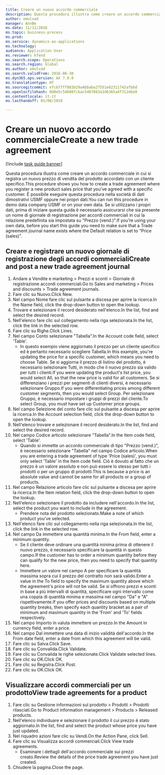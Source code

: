 ```yaml
--- 
title: Creare un nuovo accordo commerciale
description: Questa procedura illustra come creare un accordo commerciale in cui si registra un nuovo prezzo di vendita del prodotto accordato con un cliente specifico.
author: omulvad
manager: AnnBe
ms.date: 11/11/2016
ms.topic: business-process
ms.prod: 
ms.service: dynamics-ax-applications
ms.technology: 
audience: Application User
ms.reviewer: kfend
ms.search.scope: Operations
ms.search.region: Global
ms.author: omulvad
ms.search.validFrom: 2016-06-30
ms.dyn365.ops.version: AX 7.0.0
ms.translationtype: HT
ms.sourcegitcommit: efcb77ff883b29a4bbaba27551e02311742afbbd
ms.openlocfilehash: 0d0e5c5d680fcbac5407883a1d6365a4f312dda9
ms.contentlocale: it-it
ms.lasthandoff: 05/08/2018

---
```

# <a name="create-a-new-trade-agreement"></a><span data-ttu-id="fc1fb-103">Creare un nuovo accordo commerciale</span><span class="sxs-lookup"><span data-stu-id="fc1fb-103">Create a new trade agreement</span></span>

[!include [task guide banner](../../includes/task-guide-banner.md)]

<span data-ttu-id="fc1fb-104">Questa procedura illustra come creare un accordo commerciale in cui si registra un nuovo prezzo di vendita del prodotto accordato con un cliente specifico.</span><span class="sxs-lookup"><span data-stu-id="fc1fb-104">This procedure shows you how to create a trade agreement where you register a new product sales price that you've agreed with a specific customer.</span></span> <span data-ttu-id="fc1fb-105">È possibile eseguire questa procedura nella società di dati dimostrativi USMF oppure nei propri dati.</span><span class="sxs-lookup"><span data-stu-id="fc1fb-105">You can run this procedure in demo data company USMF or on your own data.</span></span> <span data-ttu-id="fc1fb-106">Se si utilizzano i propri dati, prima di iniziare questa guida è necessario assicurarsi che sia presente un nome di giornale di registrazione per accordi commerciali in cui la relazione predefinita sia impostata su "Prezzo (vend.)".</span><span class="sxs-lookup"><span data-stu-id="fc1fb-106">If you’re using your own data, before you start this guide you need to make sure that a Trade agreement journal name exists where the Default relation is set to “Price (sales)”.</span></span>


## <a name="create-and-post-a-new-trade-agreement-journal"></a><span data-ttu-id="fc1fb-107">Creare e registrare un nuovo giornale di registrazione degli accordi commerciali</span><span class="sxs-lookup"><span data-stu-id="fc1fb-107">Create and post a new trade agreement journal</span></span>
1. <span data-ttu-id="fc1fb-108">Andare a Vendite e marketing > Prezzi e sconti > Giornale di registrazione accordi commerciali.</span><span class="sxs-lookup"><span data-stu-id="fc1fb-108">Go to Sales and marketing > Prices and discounts > Trade agreement journals.</span></span>
2. <span data-ttu-id="fc1fb-109">Fare clic su Nuovo.</span><span class="sxs-lookup"><span data-stu-id="fc1fb-109">Click New.</span></span>
3. <span data-ttu-id="fc1fb-110">Nel campo Nome fare clic sul pulsante a discesa per aprire la ricerca.</span><span class="sxs-lookup"><span data-stu-id="fc1fb-110">In the Name field, click the drop-down button to open the lookup.</span></span>
4. <span data-ttu-id="fc1fb-111">Trovare e selezionare il record desiderato nell'elenco.</span><span class="sxs-lookup"><span data-stu-id="fc1fb-111">In the list, find and select the desired record.</span></span>
5. <span data-ttu-id="fc1fb-112">Nell'elenco fare clic sul collegamento nella riga selezionata.</span><span class="sxs-lookup"><span data-stu-id="fc1fb-112">In the list, click the link in the selected row.</span></span>
6. <span data-ttu-id="fc1fb-113">Fare clic su Righe.</span><span class="sxs-lookup"><span data-stu-id="fc1fb-113">Click Lines.</span></span>
7. <span data-ttu-id="fc1fb-114">Nel campo Conto selezionare "Tabella".</span><span class="sxs-lookup"><span data-stu-id="fc1fb-114">In the Account code field, select 'Table'.</span></span>
    * <span data-ttu-id="fc1fb-115">In questo esempio viene aggiornato il prezzo per un cliente specifico ed è pertanto necessario scegliere Tabella.</span><span class="sxs-lookup"><span data-stu-id="fc1fb-115">In this example, you're updating the price for a specific customer, which means you need to choose Table.</span></span> <span data-ttu-id="fc1fb-116">Se si aggiorna il prezzo di listino del prodotto, è necessario selezionare Tutti, in modo che il nuovo prezzo sia valido per tutti i clienti.</span><span class="sxs-lookup"><span data-stu-id="fc1fb-116">If you were updating the product's list price, you would select All, so that the new price is valid for all customers.</span></span> <span data-ttu-id="fc1fb-117">Se si differenziano i prezzi per segmenti di clienti diversi, è necessario selezionare Gruppo.</span><span class="sxs-lookup"><span data-stu-id="fc1fb-117">If you were differentiating prices among different customer segments, then you would select Group.</span></span> <span data-ttu-id="fc1fb-118">Per selezionare Gruppo, è necessario impostare i gruppi di prezzi del cliente.</span><span class="sxs-lookup"><span data-stu-id="fc1fb-118">To select Group, you must have set up Customer price groups.</span></span>  
8. <span data-ttu-id="fc1fb-119">Nel campo Selezione del conto fare clic sul pulsante a discesa per aprire la ricerca.</span><span class="sxs-lookup"><span data-stu-id="fc1fb-119">In the Account selection field, click the drop-down button to open the lookup.</span></span>
9. <span data-ttu-id="fc1fb-120">Nell'elenco trovare e selezionare il record desiderato.</span><span class="sxs-lookup"><span data-stu-id="fc1fb-120">In the list, find and select the desired record.</span></span>
10. <span data-ttu-id="fc1fb-121">Nel campo Codice articolo selezionare "Tabella".</span><span class="sxs-lookup"><span data-stu-id="fc1fb-121">In the Item code field, select 'Table'.</span></span>
    * <span data-ttu-id="fc1fb-122">Quando si immette un accordo commerciale di tipo "Prezzo (vend.)", è necessario selezionare "Tabella" nel campo Codice articolo.</span><span class="sxs-lookup"><span data-stu-id="fc1fb-122">When you are entering a trade agreement of type 'Price (sales)', you must only select 'Table' in the Item code field.</span></span> <span data-ttu-id="fc1fb-123">Ciò è dovuto al fatto che un prezzo è un valore assoluto e non può essere lo stesso per tutti i prodotti o per un gruppo di prodotti.</span><span class="sxs-lookup"><span data-stu-id="fc1fb-123">This is because a price is an absolute value and cannot be same for all products or a group of products.</span></span>  
11. <span data-ttu-id="fc1fb-124">Nel campo Relazione articolo fare clic sul pulsante a discesa per aprire la ricerca.</span><span class="sxs-lookup"><span data-stu-id="fc1fb-124">In the Item relation field, click the drop-down button to open the lookup.</span></span>
12. <span data-ttu-id="fc1fb-125">Nell'elenco selezionare il prodotto da includere nell'accordo.</span><span class="sxs-lookup"><span data-stu-id="fc1fb-125">In the list, select the product you want to include in the agreement.</span></span>
    * <span data-ttu-id="fc1fb-126">Prendere nota del prodotto selezionato.</span><span class="sxs-lookup"><span data-stu-id="fc1fb-126">Make a note of which product you've selected.</span></span>  
13. <span data-ttu-id="fc1fb-127">Nell'elenco fare clic sul collegamento nella riga selezionata.</span><span class="sxs-lookup"><span data-stu-id="fc1fb-127">In the list, click the link in the selected row.</span></span>
14. <span data-ttu-id="fc1fb-128">Nel campo Da immettere una quantità minima.</span><span class="sxs-lookup"><span data-stu-id="fc1fb-128">In the From field, enter a minimum quantity.</span></span>
    * <span data-ttu-id="fc1fb-129">Se il cliente deve ordinare una quantità minima prima di ottenere il nuovo prezzo, è necessario specificare la quantità in questo campo.</span><span class="sxs-lookup"><span data-stu-id="fc1fb-129">If the customer has to order a minimum quantity  before they can qualify for the new price, then you need to specify that quantity here.</span></span>  
    * <span data-ttu-id="fc1fb-130">Immettere un valore nel campo A per specificare la quantità massima sopra cui il prezzo del contratto non sarà valido.</span><span class="sxs-lookup"><span data-stu-id="fc1fb-130">Enter a value in the To field to specify the maximum quantity above which the agreement's price will not be valid.</span></span> <span data-ttu-id="fc1fb-131">Se si offrono prezzi e sconti in base a più intervalli di quantità, specificare ogni intervallo come una coppia di quantità minima e massima nel campo "Da" e "A" rispettivamente.</span><span class="sxs-lookup"><span data-stu-id="fc1fb-131">If you offer prices and discounts based on multiple quantity breaks, then specify each quantity bracket as a pair of minimum and maximum quantity in the 'From' and 'To' fields respectively.</span></span>  
15. <span data-ttu-id="fc1fb-132">Nel campo Importo in valuta immettere un prezzo.</span><span class="sxs-lookup"><span data-stu-id="fc1fb-132">In the Amount in currency field, enter a price.</span></span>
16. <span data-ttu-id="fc1fb-133">Nel campo Dal immettere una data di inizio validità dell'accordo.</span><span class="sxs-lookup"><span data-stu-id="fc1fb-133">In the From date field, enter a date from which this agreement will be valid.</span></span>
17. <span data-ttu-id="fc1fb-134">Fare clic su Salva.</span><span class="sxs-lookup"><span data-stu-id="fc1fb-134">Click Save.</span></span>
18. <span data-ttu-id="fc1fb-135">Fare clic su Convalida.</span><span class="sxs-lookup"><span data-stu-id="fc1fb-135">Click Validate.</span></span>
19. <span data-ttu-id="fc1fb-136">Fare clic su Convalida le righe selezionate.</span><span class="sxs-lookup"><span data-stu-id="fc1fb-136">Click Validate selected lines.</span></span>
20. <span data-ttu-id="fc1fb-137">Fare clic su OK.</span><span class="sxs-lookup"><span data-stu-id="fc1fb-137">Click OK.</span></span>
21. <span data-ttu-id="fc1fb-138">Fare clic su Registra.</span><span class="sxs-lookup"><span data-stu-id="fc1fb-138">Click Post.</span></span>
22. <span data-ttu-id="fc1fb-139">Fare clic su OK.</span><span class="sxs-lookup"><span data-stu-id="fc1fb-139">Click OK.</span></span>

## <a name="view-trade-agreements-for-a-product"></a><span data-ttu-id="fc1fb-140">Visualizzare accordi commerciali per un prodotto</span><span class="sxs-lookup"><span data-stu-id="fc1fb-140">View trade agreements for a product</span></span>
1. <span data-ttu-id="fc1fb-141">Fare clic su Gestione informazioni sul prodotto > Prodotti > Prodotti rilasciati.</span><span class="sxs-lookup"><span data-stu-id="fc1fb-141">Go to Product information management > Products > Released products.</span></span>
2. <span data-ttu-id="fc1fb-142">Nell'elenco individuare e selezionare il prodotto il cui prezzo è stato aggiornato.</span><span class="sxs-lookup"><span data-stu-id="fc1fb-142">In the list, find and select the product whose price you have just updated.</span></span>
3. <span data-ttu-id="fc1fb-143">Nel riquadro azioni fare clic su Vendi.</span><span class="sxs-lookup"><span data-stu-id="fc1fb-143">On the Action Pane, click Sell.</span></span>
4. <span data-ttu-id="fc1fb-144">Fare clic su Visualizza accordi commerciali.</span><span class="sxs-lookup"><span data-stu-id="fc1fb-144">Click View trade agreements.</span></span>
    * <span data-ttu-id="fc1fb-145">Esaminare i dettagli dell'accordo commerciale sui prezzi creato.</span><span class="sxs-lookup"><span data-stu-id="fc1fb-145">Review the details of the price trade agreement you have just created.</span></span>    
5. <span data-ttu-id="fc1fb-146">Chiudere la pagina.</span><span class="sxs-lookup"><span data-stu-id="fc1fb-146">Close the page.</span></span>


